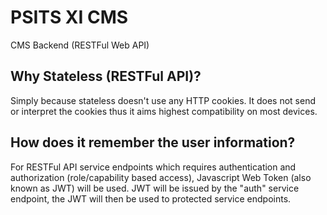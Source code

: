 # PSITS XI CMS
CMS Backend (RESTFul Web API)

## Why Stateless (RESTFul API)?
Simply because stateless doesn't use any HTTP cookies. It does not send or interpret the cookies thus it aims highest compatibility on most devices.

## How does it remember the user information?
For RESTFul API service endpoints which requires authentication and authorization (role/capability based access), Javascript Web Token (also known as JWT) will be used.
JWT will be issued by the "auth" service endpoint, the JWT will then be used to protected service endpoints.
